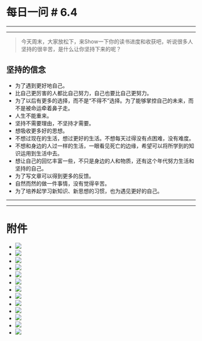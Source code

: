 # 每日一问 # 6.4
---
<!-- toc -->
---

>今天周末，大家放松下，来Show一下你的读书进度和收获吧，听说很多人坚持的很辛苦，是什么让你坚持下来的呢？

## 坚持的信念 ##
 * 为了遇到更好地自己。
 * 比自己更厉害的人都比自己努力，自己也要比自己更努力。
 * 为了以后有更多的选择，而不是“不得不”选择。为了能够掌控自己的未来，而不是被命运牵着鼻子走。
 * 人生不能重来。
 * 坚持不需要理由，不坚持才需要。
 * 想吸收更多好的思想。
 * 不想过现在的生活，想过更好的生活。不想每天过得没有点困难，没有难度。
 * 不想和身边的人过一样的生活，一眼看见死亡的边缘，希望可以将所学到的知识运用到生活中去。
 * 想让自己的回忆丰富一些，不只是身边的人和物质，还有这个年代努力生活和坚持的自己。
 * 为了写文章可以得到更多的反馈。
 * 自然而然的做一件事情，没有觉得辛苦。
 * 为了培养起学习新知识、新思想的习惯，也为遇见更好的自己。
 
---
<!-- toc -->
---

# 附件 #
 - ![](/assets/8.png)
 - ![](/assets/9.png)
 - ![](/assets/10.png)
 - ![](/assets/11.png)
 - ![](/assets/12.png)
 - ![](/assets/13.png)
 - ![](/assets/14.png)
 - ![](/assets/15.png)
 - ![](/assets/16.png)
 - ![](/assets/17.png)
 - ![](/assets/18.png)
 - ![](/assets/19.png)
 - ![](/assets/20.png)
 
 